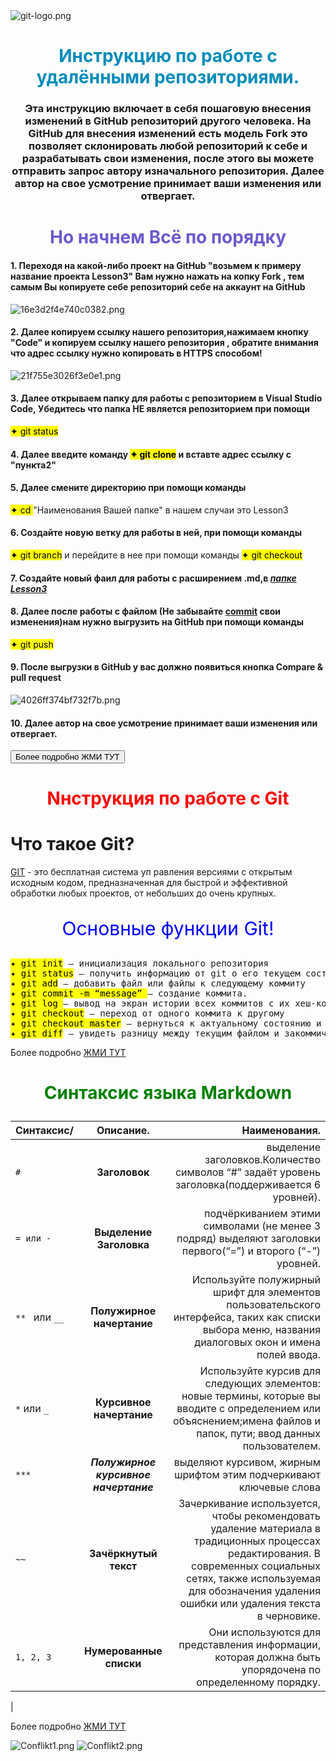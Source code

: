 <img src="https://ie.wampi.ru/2023/09/07/git-logo.png" alt="git-logo.png" border="0">

<h1 style="color:#008CBA;text-align:center;">Инструкцию по работе с удалёнными репозиториями.
 
<h3 style="text-align:center;" > Эта инструкцию включает в себя пошаговую  внесения изменений в GitHub репозиторий другого человека. На GitHub для внесения изменений есть модель Fork  это позволяет склонировать любой репозиторий к себе и разрабатывать свои изменения, после этого вы можете отправить запрос автору изначального репозитория. Далее автор на свое усмотрение принимает ваши изменения или отвергает.</h3> 

 
 ### <h1 style="color:#6a5acd;text-align:center;"> Но начнем Всё по порядку </h1>

#### 1. Переходя на какой-либо проект на GitHub "возьмем к примеру название проекта Lesson3" Вам нужно нажать на копку Fork , тем самым Вы копируете себе репозиторий себе на аккаунт  на GitHub  
<img src="https://im.wampi.ru/2023/09/07/16e3d2f4e740c0382.png" alt="16e3d2f4e740c0382.png" border="0">

#### 2. Далее копируем ссылку нашего репозитория,нажимаем кнопку "Code" и копируем ссылку нашего репозитория , обратите внимания что адрес ссылку нужно копировать в HTTPS способом!
<img src="https://ie.wampi.ru/2023/09/07/21f755e3026f3e0e1.png" alt="21f755e3026f3e0e1.png" border="0">

#### 3. Далее открываем папку для работы с репозиторием в Visual Studio Code, Убедитесь что папка НЕ является репозиторием при помощи 
<mark>✦ git status</mark>

#### 4. Далее введите команду <mark>✦ git clone</mark> и вставте адрес ссылку с    "пункта2"


#### 5. Далее смените директорию при помощи команды
<mark>✦ cd </mark> "Наименования Вашей папке" в нашем случаи это Lesson3 


#### 6. Создайте  новую ветку для работы в ней, при помощи команды 
<mark>✦ git branch</mark>  и перейдите  в нее при помощи команды <mark>✦ git checkout</mark>

#### 7. Создайте новый фаил для работы c расширением .md,в <ins><em>папке Lesson3</em></ins>

#### 8. Далее после работы с файлом (Не забывайте <ins>commit</ins> свои изменения)нам нужно выгрузить на GitHub  при помощи команды 
<mark>✦ git push</mark>

#### 9. После выгрузки в GitHub у вас должно появиться кнопка Compare & pull request
<img src="https://im.wampi.ru/2023/09/07/4026ff374bf732f7b.png" alt="4026ff374bf732f7b.png" border="0">

#### 10. Далее автор на свое усмотрение принимает ваши изменения или отвергает.

 <a  href="https://git-scm.com/book/ru/v2/Основы-Git-Работа-с-удалёнными-репозиториями"> <button> Более подробно ЖМИ ТУТ</button></a>

<h1 style="color:REd;text-align:center;"> Nнструкция по работе с Git </h1>

# Что такое Git? 
  <u>GIT</u>  -  это  бесплатная система уп  равления версиями с открытым исходным кодом, предназначенная для быстрой и эффективной обработки любых проектов, от небольших до очень крупных.



<p style="font-size:30px;color:blue;text-align:center;"> Основные функции Git!</p>


<pre><mark>✦ git init</mark> – инициализация локального репозитория
<mark>✦ git status</mark> – получить информацию от git о его текущем состоянии
<mark>✦ git add</mark> – добавить файл или файлы к следующему коммиту
<mark>✦ git commit -m “message” </mark>– создание коммита.
<mark>✦ git log </mark>– вывод на экран истории всех коммитов с их хеш-кодами
<mark>✦ git checkout</mark> – переход от одного коммита к другому
<mark>✦ git checkout master</mark> – вернуться к актуальному состоянию и продолжить работу.
<mark>✦ git diff</mark> – увидеть разницу между текущим файлом и закоммиченным </pre>
Более подробно [ЖМИ ТУТ](https://git-scm.com/book/ru/v2/Приложение-C%3A-Команды-Git-Основные-команды)

 
 

 
 
 
 # <p style="text-align:center;color:green;">Синтаксис языка Markdown </p>

|Синтаксис/ | Описание. |Наименования. | 
|:-|:-:|-:|
|`#`|**Заголовок**|выделение заголовков.Количество символов “#” задаёт уровень заголовка(поддерживается 6 уровней).|
|`= или -`|**Выделение Заголовка** |подчёркиванием этими символами (не менее 3 подряд) выделяют заголовки первого(“=”) и второго (“-”) уровней.
|`** ` или  `__` |**Полужирное начертание**|Используйте полужирный шрифт для элементов пользовательского интерфейса, таких как списки выбора меню, названия диалоговых окон и имена полей ввода.|
|`*` или  `_`|**Курсивное начертание**|Используйте курсив для следующих элементов: новые термины, которые вы вводите с определением или объяснением;имена файлов и папок, пути; ввод данных пользователем.
|`***`|***Полужирное курсивное начертание***|выделяют курсивом, жирным шрифтом этим подчеркивают ключевые слова|
|`~~`|**Зачёркнутый текст**|Зачеркивание используется, чтобы рекомендовать удаление материала в традиционных процессах редактирования. В современных социальных сетях, также используемая для обозначения удаления ошибки или удаления текста в черновике.|
|`1, 2, 3`|**Hумерованные списки**| Они используются для представления информации, которая должна быть упорядочена по определенному порядку.|
|

Более подробно [ЖМИ ТУТ](https://learn.microsoft.com/ru-ru/contribute/content/markdown-reference)

 



<img src="https://ic.wampi.ru/2023/09/07/Conflikt1.png" alt="Conflikt1.png" border="0">

<img src="https://im.wampi.ru/2023/09/07/Conflikt2.png" alt="Conflikt2.png" border="0">